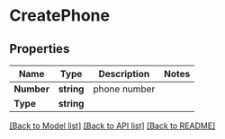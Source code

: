 # CreatePhone

## Properties
Name | Type | Description | Notes
------------ | ------------- | ------------- | -------------
**Number** | **string** | phone number | 
**Type** | **string** |  | 

[[Back to Model list]](../README.md#documentation-for-models) [[Back to API list]](../README.md#documentation-for-api-endpoints) [[Back to README]](../README.md)


